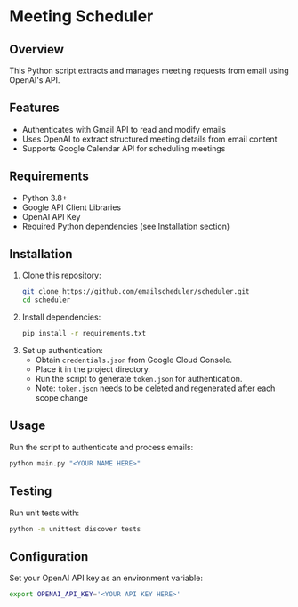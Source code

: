 # Meeting Scheduler

## Overview
This Python script extracts and manages meeting requests from email using OpenAI's API.

## Features
- Authenticates with Gmail API to read and modify emails
- Uses OpenAI to extract structured meeting details from email content
- Supports Google Calendar API for scheduling meetings 

## Requirements
- Python 3.8+
- Google API Client Libraries
- OpenAI API Key
- Required Python dependencies (see Installation section)

## Installation
1. Clone this repository:
   ```sh
   git clone https://github.com/emailscheduler/scheduler.git
   cd scheduler
   ```
2. Install dependencies:
   ```sh
   pip install -r requirements.txt
   ```
3. Set up authentication:
   - Obtain `credentials.json` from Google Cloud Console.
   - Place it in the project directory.
   - Run the script to generate `token.json` for authentication.
   - Note: `token.json` needs to be deleted and regenerated after each scope change

## Usage
Run the script to authenticate and process emails:
```sh
python main.py "<YOUR NAME HERE>"
```

## Testing
Run unit tests with:
```sh
python -m unittest discover tests
```

## Configuration
Set your OpenAI API key as an environment variable:
```sh
export OPENAI_API_KEY='<YOUR API KEY HERE>'
```

